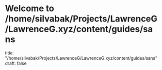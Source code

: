 # Welcome to /home/silvabak/Projects/LawrenceG/LawrenceG.xyz/content/guides/sans
title: "/home/silvabak/Projects/LawrenceG/LawrenceG.xyz/content/guides/sans"
draft: false
